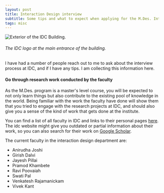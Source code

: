 ```yaml
---
layout: post
title: Interaction Design interview
subtitle: Some tips and what to expect when applying for the M.Des. Interaction Design program at IDC School of Design, IIT Bombay.
tags: misc
---
```


![Exterior of the IDC Building.](https://gyanl.com/assets/idc-exterior.jpg)

###### The IDC logo at the main entrance of the building.

I have had a number of people reach out to me to ask about the interview process at IDC, and if I have any tips. I am collecting this information here.

#### Go through research work conducted by the faculty

As the M.Des. program is a master's level course, you will be expected to not only learn things but also contribute to the existing pool of knowledge in the world. Being familiar with the work the faculty have done will show them that you tried to engage with the research projects at IDC, and should also give you a sense of the kind of work that gets done at the institute.

You can find a list of all faculty in IDC and links to their personal pages [here](http://www.idc.iitb.ac.in/people/faculty). The idc website might give you outdated or partial information about their work, so you can also search for their work on [Google Scholar](https://scholar.google.com/).

The current faculty in the interaction design department are:

-   Anirudha Joshi
-   Girish Dalvi
-   Jayesh Pillai
-   Pramod Khambete
-   Ravi Poovaiah
-   Swati Pal
-   Venkatesh Rajamanickam
-   Vivek Kant
